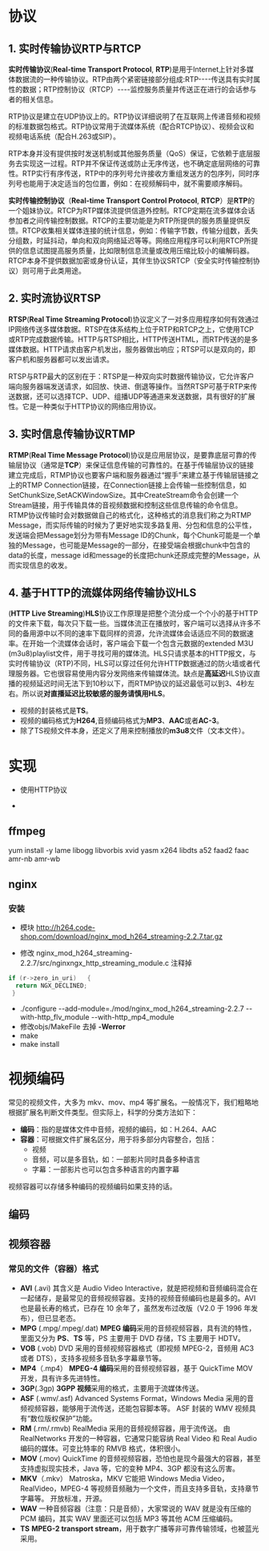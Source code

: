 #  协议

## 1. 实时传输协议RTP与RTCP

**实时传输协议**(**Real-time Transport Protocol**, **RTP**)是用于Internet上针对多媒体数据流的一种传输协议。RTP由两个紧密链接部分组成:RTP----传送具有实时属性的数据；RTP控制协议（RTCP）----监控服务质量并传送正在进行的会话参与者的相关信息。

RTP协议是建立在UDP协议上的。RTP协议详细说明了在互联网上传递音频和视频的标准数据包格式。RTP协议常用于流媒体系统（配合RTCP协议）、视频会议和视频电话系统（配合H.263或SIP）。

RTP本身并没有提供按时发送机制或其他服务质量（QoS）保证，它依赖于底层服务去实现这一过程。RTP并不保证传送或防止无序传送，也不确定底层网络的可靠性。RTP实行有序传送，RTP中的序列号允许接收方重组发送方的包序列，同时序列号也能用于决定适当的包位置，例如：在视频解码中，就不需要顺序解码。

**实时传输控制协议**（**Real-time Transport Control Protocol**, **RTCP**）是**RTP**的一个姐妹协议。RTCP为RTP媒体流提供信道外控制。RTCP定期在流多媒体会话参加者之间传输控制数据。RTCP的主要功能是为RTP所提供的服务质量提供反馈。RTCP收集相关媒体连接的统计信息，例如：传输字节数，传输分组数，丢失分组数，时延抖动，单向和双向网络延迟等等。网络应用程序可以利用RTCP所提供的信息试图提高服务质量，比如限制信息流量或改用压缩比较小的编解码器。RTCP本身不提供数据加密或身份认证，其伴生协议SRTCP（安全实时传输控制协议）则可用于此类用途。

## 2. 实时流协议RTSP

**RTSP**(**Real Time Streaming Protocol**)协议定义了一对多应用程序如何有效通过IP网络传送多媒体数据。RTSP在体系结构上位于RTP和RTCP之上，它使用TCP或RTP完成数据传输。HTTP与RTSP相比，HTTP传送HTML，而RTP传送的是多媒体数据。HTTP请求由客户机发出，服务器做出响应；RTSP可以是双向的，即客户机和服务器都可以发出请求。

RTSP与RTP最大的区别在于：RTSP是一种双向实时数据传输协议，它允许客户端向服务器端发送请求，如回放、快进、倒退等操作。当然RTSP可基于RTP来传送数据，还可以选择TCP、UDP、组播UDP等通道来发送数据，具有很好的扩展性。它是一种类似于HTTP协议的网络应用协议。

## 3. 实时信息传输协议RTMP

**RTMP**(**Real Time Message Protocol**)协议是应用层协议，是要靠底层可靠的传输层协议（通常是**TCP**）来保证信息传输的可靠性的。在基于传输层协议的链接建立完成后，RTMP协议也要客户端和服务器通过“握手”来建立基于传输层链接之上的RTMP Connection链接，在Connection链接上会传输一些控制信息，如SetChunkSize,SetACKWindowSize。其中CreateStream命令会创建一个Stream链接，用于传输具体的音视频数据和控制这些信息传输的命令信息。RTMP协议传输时会对数据做自己的格式化，这种格式的消息我们称之为RTMP Message，而实际传输的时候为了更好地实现多路复用、分包和信息的公平性，发送端会把Message划分为带有Message ID的Chunk，每个Chunk可能是一个单独的Message，也可能是Message的一部分，在接受端会根据chunk中包含的data的长度，message id和message的长度把chunk还原成完整的Message，从而实现信息的收发。

## 4. 基于HTTP的流媒体网络传输协议HLS

(**HTTP Live Streaming**)**HLS**协议工作原理是把整个流分成一个个小的基于HTTP的文件来下载，每次只下载一些。当媒体流正在播放时，客户端可以选择从许多不同的备用源中以不同的速率下载同样的资源，允许流媒体会话适应不同的数据速率。在开始一个流媒体会话时，客户端会下载一个包含元数据的extended M3U (m3u8)playlist文件，用于寻找可用的媒体流。HLS只请求基本的HTTP报文，与实时传输协议（RTP)不同，HLS可以穿过任何允许HTTP数据通过的防火墙或者代理服务器。它也很容易使用内容分发网络来传输媒体流。缺点是**高延迟**HLS协议直播的视频延迟时间无法下到10秒以下，而RTMP协议的延迟最低可以到3、4秒左右。所以说**对直播延迟比较敏感的服务请慎用HLS**。

- 视频的封装格式是**TS**。
- 视频的编码格式为**H264**,音频编码格式为**MP3**、**AAC**或者**AC-3**。
- 除了TS视频文件本身，还定义了用来控制播放的**m3u8**文件（文本文件）。



# 实现

- 使用HTTP协议

- 

## ffmpeg

yum install  -y lame libogg libvorbis xvid yasm x264 libdts a52 faad2 faac amr-nb amr-wb







## nginx

### 安装

- 模块  http://h264.code-shop.com/download/nginx_mod_h264_streaming-2.2.7.tar.gz

- 修改 nginx_mod_h264_streaming-2.2.7/src/nginxngx_http_streaming_module.c  注释掉

```c++
if (r->zero_in_uri)   { 
  return NGX_DECLINED;  
 } 
```

- ./configure --add-module=./mod/nginx_mod_h264_streaming-2.2.7 --with-http_flv_module --with-http_mp4_module
- 修改objs/MakeFile 去掉 **-Werror**
- make
- make install



# 视频编码

常见的视频文件，大多为 mkv、mov、mp4 等扩展名。一般情况下，我们粗略地根据扩展名判断文件类型。但实际上，科学的分类方法如下：

- **编码**：指的是媒体文件中音频，视频的编码，如：H.264、AAC
- **容器**：可根据文件扩展名区分，用于将多部分内容整合，包括： 
  - 视频
  - 音频，可以是多音轨，如：一部影片同时具备多种语言
  - 字幕：一部影片也可以包含多种语言的内置字幕

视频容器可以存储多种编码的视频编码如果支持的话。



## 编码



## 视频容器

### 常见的文件（容器）格式

- **AVI** (.avi)
  其含义是 Audio Video Interactive，就是把视频和音频编码混合在一起储存，是最常见的音频视频容器。支持的视频音频编码也是最多的。AVI 也是最长寿的格式，已存在 10 余年了，虽然发布过改版（V2.0 于 1996 年发布），但已显老态。
- **MPG** (.mpg/.mpeg/.dat)
  **MPEG 编码**采用的音频视频容器，具有流的特性，里面又分为 **PS**、**TS** 等，PS 主要用于 DVD 存储，TS 主要用于 HDTV。
- **VOB** (.vob)
  DVD 采用的音频视频容器格式（即视频 MPEG-2，音频用 AC3 或者 DTS），支持多视频多音轨多字幕章节等。
- **MP4**（.mp4）
  **MPEG-4 编码**采用的音频视频容器，基于 QuickTime MOV 开发，具有许多先进特性。
- **3GP**(.3gp)
  **3GPP 视频**采用的格式，主要用于流媒体传送。
- **ASF** (.wmv/.asf)
   Advanced Systems Format，Windows Media 采用的音频视频容器，能够用于流传送，还能包容脚本等。 ASF 封装的 WMV 视频具有“数位版权保护”功能。
- **RM** (.rm/.rmvb)
  RealMedia 采用的音频视频容器，用于流传送。 由 RealNetworks 开发的一种容器，它通常只能容纳 Real Video 和 Real Audio 编码的媒体。可变比特率的 RMVB 格式，体积很小。
- **MOV** (.mov)
  QuickTime 的音频视频容器，恐怕也是现今最强大的容器，甚至支持虚拟现实技术，Java 等，它的变种 MP4、3GP 都没有这么厉害。
- **MKV**（.mkv）
  Matroska，MKV 它能把 Windows Media Video，RealVideo，MPEG-4 等视频音频融为一个文件，而且支持多音轨，支持章节字幕等。 开放标准，开源。
- **WAV**
  一种音频容器（注意：只是音频），大家常说的 WAV 就是没有压缩的 PCM 编码，其实 WAV 里面还可以包括 MP3 等其他 ACM 压缩编码。
- **TS**
   **MPEG-2 transport stream**，用于数字广播等非可靠传输领域，也被蓝光采用。



